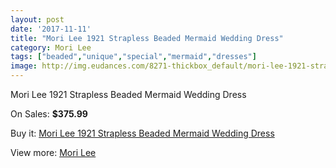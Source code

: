 ```yaml
---
layout: post
date: '2017-11-11'
title: "Mori Lee 1921 Strapless Beaded Mermaid Wedding Dress"
category: Mori Lee
tags: ["beaded","unique","special","mermaid","dresses"]
image: http://img.eudances.com/8271-thickbox_default/mori-lee-1921-strapless-beaded-mermaid-wedding-dress.jpg
---
```

Mori Lee 1921 Strapless Beaded Mermaid Wedding Dress

On Sales: **$375.99**
<a href="https://www.eudances.com/en/mori-lee/2852-mori-lee-1921-strapless-beaded-mermaid-wedding-dress.html"><amp-img layout="responsive" width="600" height="600" src="//img.eudances.com/8271-thickbox_default/mori-lee-1921-strapless-beaded-mermaid-wedding-dress.jpg" alt="Mori Lee 1921 Strapless Beaded Mermaid Wedding Dress 0" /></a>
<a href="https://www.eudances.com/en/mori-lee/2852-mori-lee-1921-strapless-beaded-mermaid-wedding-dress.html"><amp-img layout="responsive" width="600" height="600" src="//img.eudances.com/8275-thickbox_default/mori-lee-1921-strapless-beaded-mermaid-wedding-dress.jpg" alt="Mori Lee 1921 Strapless Beaded Mermaid Wedding Dress 1" /></a>
<a href="https://www.eudances.com/en/mori-lee/2852-mori-lee-1921-strapless-beaded-mermaid-wedding-dress.html"><amp-img layout="responsive" width="600" height="600" src="//img.eudances.com/8274-thickbox_default/mori-lee-1921-strapless-beaded-mermaid-wedding-dress.jpg" alt="Mori Lee 1921 Strapless Beaded Mermaid Wedding Dress 2" /></a>
<a href="https://www.eudances.com/en/mori-lee/2852-mori-lee-1921-strapless-beaded-mermaid-wedding-dress.html"><amp-img layout="responsive" width="600" height="600" src="//img.eudances.com/8273-thickbox_default/mori-lee-1921-strapless-beaded-mermaid-wedding-dress.jpg" alt="Mori Lee 1921 Strapless Beaded Mermaid Wedding Dress 3" /></a>
<a href="https://www.eudances.com/en/mori-lee/2852-mori-lee-1921-strapless-beaded-mermaid-wedding-dress.html"><amp-img layout="responsive" width="600" height="600" src="//img.eudances.com/8272-thickbox_default/mori-lee-1921-strapless-beaded-mermaid-wedding-dress.jpg" alt="Mori Lee 1921 Strapless Beaded Mermaid Wedding Dress 4" /></a>

Buy it: [Mori Lee 1921 Strapless Beaded Mermaid Wedding Dress](https://www.eudances.com/en/mori-lee/2852-mori-lee-1921-strapless-beaded-mermaid-wedding-dress.html "Mori Lee 1921 Strapless Beaded Mermaid Wedding Dress")

View more: [Mori Lee](https://www.eudances.com/en/9-mori-lee "Mori Lee")